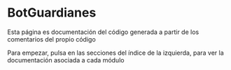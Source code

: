 # BotGuardianes

Esta página es documentación del código generada a partir de los comentarios del propio código


Para empezar, pulsa en las secciones del índice de la izquierda, 
para ver la documentación asociada a cada módulo
